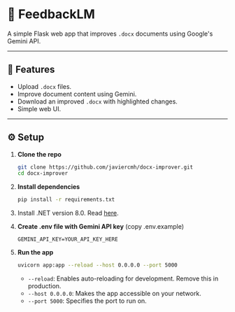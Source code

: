 # 📄 FeedbackLM

A simple Flask web app that improves `.docx` documents using Google's Gemini API.

---

## 🚀 Features

- Upload `.docx` files.
- Improve document content using Gemini.
- Download an improved `.docx` with highlighted changes.
- Simple web UI.

---

## ⚙️ Setup

1. **Clone the repo**  
   ```bash
   git clone https://github.com/javiercmh/docx-improver.git
   cd docx-improver
   ```

2. **Install dependencies**  
   ```bash
   pip install -r requirements.txt
   ```

3. Install .NET version 8.0. Read [here](https://learn.microsoft.com/en-us/dotnet/core/install/).

4. **Create .env file with Gemini API key** (copy .env.example)
   ```.env
   GEMINI_API_KEY=YOUR_API_KEY_HERE
   ```

5. **Run the app**
   ```bash
   uvicorn app:app --reload --host 0.0.0.0 --port 5000
   ```
   - `--reload`: Enables auto-reloading for development. Remove this in production.
   - `--host 0.0.0.0`: Makes the app accessible on your network.
   - `--port 5000`: Specifies the port to run on.
